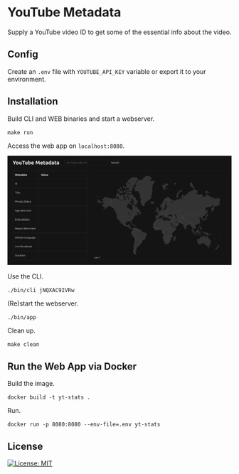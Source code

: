 # YouTube Metadata

Supply a YouTube video ID to get some of the essential info about the video.


## Config

Create an `.env` file with `YOUTUBE_API_KEY` variable or export it to your environment.


## Installation

Build CLI and WEB binaries and start a webserver.
```
make run
```

Access the web app on `localhost:8080`.  

![YouTube Metadata Web App](./screenshot.png "YouTube Metadata Web App")


Use the CLI.
```
./bin/cli jNQXAC9IVRw
```

(Re)start the webserver.
```
./bin/app
```

Clean up.
```
make clean
```

## Run the Web App via Docker

Build the image.
```
docker build -t yt-stats .
```

Run.
```
docker run -p 8080:8080 --env-file=.env yt-stats
```

## License

[![License: MIT](https://img.shields.io/github/license/vlatan/youtube-stats?label=License)](/LICENSE "License: MIT")